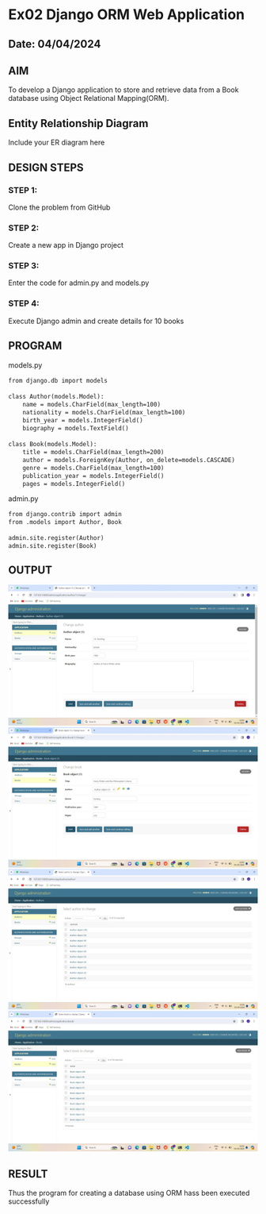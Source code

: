 # Ex02 Django ORM Web Application
## Date: 04/04/2024

## AIM
To develop a Django application to store and retrieve data from a Book database using Object Relational Mapping(ORM).

## Entity Relationship Diagram

Include your ER diagram here

## DESIGN STEPS

### STEP 1:
Clone the problem from GitHub

### STEP 2:
Create a new app in Django project

### STEP 3:
Enter the code for admin.py and models.py

### STEP 4:
Execute Django admin and create details for 10 books

## PROGRAM
models.py
```
from django.db import models

class Author(models.Model):
    name = models.CharField(max_length=100)
    nationality = models.CharField(max_length=100)
    birth_year = models.IntegerField()
    biography = models.TextField()

class Book(models.Model):
    title = models.CharField(max_length=200)
    author = models.ForeignKey(Author, on_delete=models.CASCADE)
    genre = models.CharField(max_length=100)
    publication_year = models.IntegerField()
    pages = models.IntegerField()
```
admin.py
```
from django.contrib import admin
from .models import Author, Book

admin.site.register(Author)
admin.site.register(Book)
```
## OUTPUT 
![alt text](<WhatsApp Image 2024-04-05 at 12.03.28 PM.jpeg>)
![alt text](<WhatsApp Image 2024-04-05 at 12.03.28 PM (1).jpeg>)
![alt text](<WhatsApp Image 2024-04-05 at 12.03.27 PM.jpeg>) 
![alt text](<WhatsApp Image 2024-04-05 at 12.03.27 PM (1).jpeg>)
## RESULT
Thus the program for creating a database using ORM hass been executed successfully
